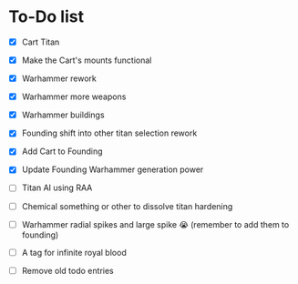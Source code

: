 # To-Do list

- [x] Cart Titan

- [x] Make the Cart's mounts functional

- [x] Warhammer rework

- [x] Warhammer more weapons

- [x] Warhammer buildings

- [x] Founding shift into other titan selection rework

- [x] Add Cart to Founding

- [x] Update Founding Warhammer generation power

- [ ] Titan AI using RAA

- [ ] Chemical something or other to dissolve titan hardening

- [ ] Warhammer radial spikes and large spike :sob: (remember to add them to founding)

- [ ] A tag for infinite royal blood

- [ ] Remove old todo entries
